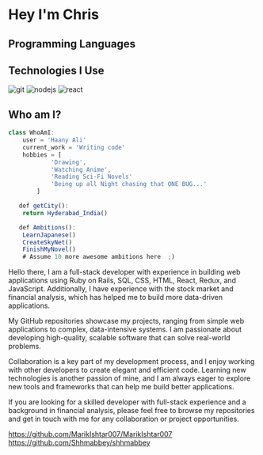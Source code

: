 # Hey I'm Chris

## Programming Languages


## Technologies I Use
![git](https://raw.githubusercontent.com/MarikIshtar007/MarikIshtar007/master/images/git.svg)
![nodejs](https://github.com/MarikIshtar007/MarikIshtar007/raw/master/images/nodejs.svg)
![react](https://github.com/MarikIshtar007/MarikIshtar007/raw/master/images/react.svg)


## Who am I?

```js
class WhoAmI:
	user = 'Haany Ali'
   	current_work = 'Writing code'
   	hobbies = [
   			'Drawing',
   			'Watching Anime',
   			'Reading Sci-Fi Novels'
   			'Being up all Night chasing that ONE BUG...'
   		]

   def getCity():
   	return Hyderabad_India()

   def Ambitions():
   	LearnJapanese()
   	CreateSkyNet()
   	FinishMyNovel()
   	# Assume 10 more awesome ambitions here  ;)
```


Hello there, I am a full-stack developer with experience in building web applications using Ruby on Rails, SQL, CSS, HTML, React, Redux, and JavaScript. Additionally, I have experience with the stock market and financial analysis, which has helped me to build more data-driven applications.

My GitHub repositories showcase my projects, ranging from simple web applications to complex, data-intensive systems. I am passionate about developing high-quality, scalable software that can solve real-world problems.

Collaboration is a key part of my development process, and I enjoy working with other developers to create elegant and efficient code. Learning new technologies is another passion of mine, and I am always eager to explore new tools and frameworks that can help me build better applications.

If you are looking for a skilled developer with full-stack experience and a background in financial analysis, please feel free to browse my repositories and get in touch with me for any collaboration or project opportunities.


https://github.com/MarikIshtar007/MarikIshtar007
https://github.com/Shhmabbey/shhmabbey
